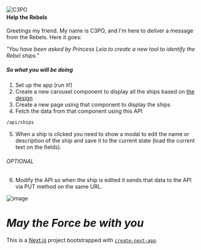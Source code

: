 <img alt="C3PO" style="float:left;" src="https://user-images.githubusercontent.com/17183291/97017537-6e643900-1524-11eb-80f2-70f7ed4b04d5.png"/> 

#### Help the Rebels  

Greetings my friend. My name is C3PO, and I'm here to deliver a message from the Rebels. Here it goes: 

*"You have been asked by Princess Leia to create a new tool to identify the Rebel ships."* 

##### So what you will be doing
1. Set up the app (run it!)
2. Create a new carousel component to display all the ships based on [the design](https://www.figma.com/file/bCOhQxQvBgNWkE8xptmCnW/Untitled?node-id=0%3A1)
3. Create a new page using that component to display the ships
4. Fetch the data from that component using this API
```bash
/api/ships
```
5. When a ship is clicked you need to show a modal to edit the name or description of the ship and save it to the current state (load the current text on the fields).
###### OPTIONAL
6. Modify the API so when the ship is edited it sends that data to the API via PUT method on the same URL.

![image](https://user-images.githubusercontent.com/17183291/97014242-74f0b180-1520-11eb-9862-89028a3854c4.png)

# *May the Force be with you*

This is a [Next.js](https://nextjs.org/) project bootstrapped with [`create-next-app`](https://github.com/vercel/next.js/tree/canary/packages/create-next-app).

